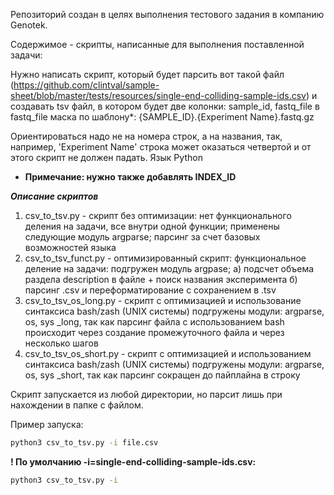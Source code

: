 Репозиторий создан в целях выполнения тестового задания в компанию Genotek.

Содержимое - скрипты, написанные для выполнения поставленной задачи:

Нужно написать скрипт, который будет парсить вот такой файл 
(https://github.com/clintval/sample-sheet/blob/master/tests/resources/single-end-colliding-sample-ids.csv)
и создавать tsv файл, в котором будет две колонки: sample_id, fastq_file
в fastq_file маска по шаблону*: {SAMPLE_ID}.{Experiment Name}.fastq.gz

Ориентироваться надо не на номера строк, а на названия, так, например, 'Experiment Name' строка может оказаться четвертой и от этого скрипт не должен падать.
Язык Python

* **Примечание: нужно также добавлять INDEX_ID**

***Описание скриптов***
1. csv_to_tsv.py - скрипт без оптимизации: нет функционального деления на задачи, все внутри одной функции;
  применены следующие модуль argparse;
  парсинг за счет базовых возможностей языка
2. csv_to_tsv_funct.py - оптимизированный скрипт: функциональное деление на задачи:
  подгружен модуль argpase;
  а) подсчет объема раздела description в файле + поиск названия эксперимента
  б) парсинг .csv и переформатирование с сохранением в .tsv
3. csv_to_tsv_os_long.py - скрипт с оптимизацией и использование синтаксиса bash/zash (UNIX системы)
  подгружены модули: argparse, os, sys
  \_long, так как парсинг файла с использованием bash происходит через создание промежуточного файла и через несколько шагов
4. csv_to_tsv_os_short.py - скрипт с оптимизацией и использованием синтаксиса bash/zash (UNIX системы)
  подгружены модули: argparse, os, sys
  \_short, так как парсинг сокращен до пайплайна в строку
  
 Скрипт запускается из любой директории, но парсит лишь при нахождении в папке с файлом.
 
 Пример запуска:
 ```bash
 python3 csv_to_tsv.py -i file.csv
 ```
 **! По умолчанию -i=single-end-colliding-sample-ids.csv:**
 ```bash
 python3 csv_to_tsv.py -i
 ```
